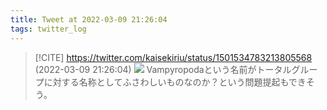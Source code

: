 ```yaml
---
title: Tweet at 2022-03-09 21:26:04
tags: twitter_log
---
```


> [!CITE] https://twitter.com/kaisekiriu/status/1501534783213805568 (2022-03-09 21:26:04)
> ![](https://twitter.com/kaisekiriu/status/1501534783213805568)
> Vampyropodaという名前がトータルグループに対する名称としてふさわしいものなのか？という問題提起もできそう。
